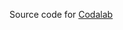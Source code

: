 Source code for [Codalab](https://worksheets.codalab.org/worksheets/0x9987b5d9cce74cf4b2a5f84b54ee447b)
